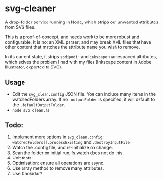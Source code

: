 # svg-cleaner

A drop-folder service running in Node, which strips out unwanted attributes from SVG files.

This is a proof-of-concept, and needs work to be more robust and configurable. It is not an XML parser; and may break XML files that have other content that matches the attribute name you wish to remove.

In its current state, it strips `sodipodi`- and `inkscape`-namespaced attributes, which solves the problem I had with my files (Inkscape content in Adobe Illustrator, exported to SVG).

## Usage

* Edit the `svg_clean.config` JSON file. You can include many items in the watchedFolders array. If no `.outputFolder` is specified, it will default to the `.defaultOutputFolder`.
* `node svg_clean.js`

## Todo:

1.  Implement more options in `svg_clean.config`: `watchedFolders[].processExisting` and `.destroyInputFile`
3.  Watch the .config file, and re-initialize on change.
4.  Scan the folder on initial run; fs.watch does not do this.
5.  Unit tests.
6.  Optimisation: ensure all operations are async.
7.  Use array method to remove many attributes.
8.  Use Chokidar?
